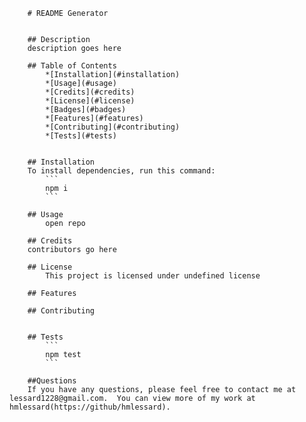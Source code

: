 
        # README Generator
        

        ## Description
        description goes here

        ## Table of Contents
            *[Installation](#installation)
            *[Usage](#usage)
            *[Credits](#credits)
            *[License](#license)
            *[Badges](#badges)
            *[Features](#features)
            *[Contributing](#contributing)
            *[Tests](#tests)


        ## Installation
        To install dependencies, run this command:
            ```
            npm i
            ```

        ## Usage
            open repo

        ## Credits
        contributors go here

        ## License
            This project is licensed under undefined license

        ## Features

        ## Contributing
            

        ## Tests
            ```
            npm test
            ```

        ##Questions
        If you have any questions, please feel free to contact me at lessard1228@gmail.com.  You can view more of my work at hmlessard(https://github/hmlessard).